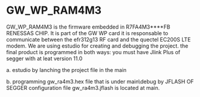 # GW_WP_RAM4M3
GW_WP_RAM4M3 is the firmware embedded in R7FA4M3****FB RENESSAS CHIP. 
It is part of the GW WP card it is responsable to communicate between the efr312g13 RF card and the quectel EC200S LTE modem.
We are using estudio for creating and debugging the project. the final product is programmed in both ways:
you must have Jlink Plus of segger with at leat version 11.0

a. estudio by lanching the project file in the main

b. programming gw_ra4m3.hex file that is under main\debug by JFLASH OF SEGGER configuration file gw_ra4m3.jflash is located at main.


